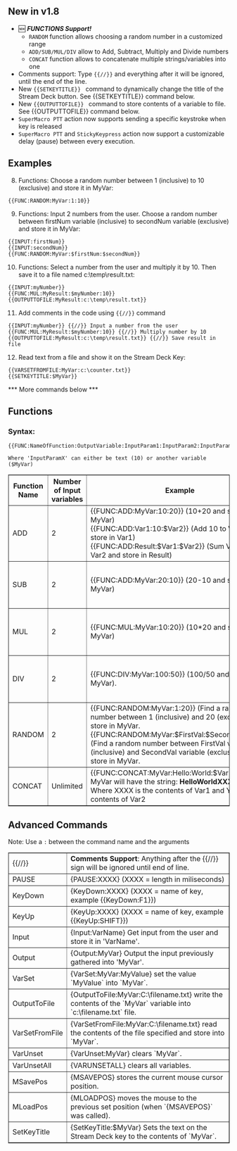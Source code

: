 ﻿## New in v1.8
- :new: ***FUNCTIONS Support!*** 
	- `RANDOM` function allows choosing a random number in a customized range
	- `ADD/SUB/MUL/DIV` allow to Add, Subtract, Multiply and Divide numbers
	- `CONCAT` function allows to concatenate multiple strings/variables into one
- Comments support: Type `{{//}}` and everything after it will be ignored, until the end of the line.
- New `{{SETKEYTITLE}} ` command to dynamically change the title of the Stream Deck button. See {{SETKEYTITLE}} command below.
- New `{{OUTPUTTOFILE}} ` command to store contents of a variable to file. See {{OUTPUTTOFILE}} command below.
- `SuperMacro PTT` action now supports sending a specific keystroke when key is released
- `SuperMacro PTT` and `StickyKeypress` action now support a customizable delay (pause) between every execution.

## Examples

8. Functions: Choose a random number between 1 (inclusive) to 10 (exclusive) and store it in MyVar:
```
{{FUNC:RANDOM:MyVar:1:10}}
```

9. Functions: Input 2 numbers from the user. Choose a random number between firstNum variable (inclusive) to secondNum variable (exclusive) and store it in MyVar:
```
{{INPUT:firstNum}}
{{INPUT:secondNum}}
{{FUNC:RANDOM:MyVar:$firstNum:$secondNum}}
```

10. Functions: Select a number from the user and multiply it by 10. Then save it to a file named c:\temp\result.txt:  
```
{{INPUT:myNumber}}
{{FUNC:MUL:MyResult:$myNumber:10}}
{{OUTPUTTOFILE:MyResult:c:\temp\result.txt}}
```

11. Add comments in the code using `{{//}}` command
```
{{INPUT:myNumber}} {{//}} Input a number from the user
{{FUNC:MUL:MyResult:$myNumber:10}} {{//}} Multiply number by 10
{{OUTPUTTOFILE:MyResult:c:\temp\result.txt}} {{//}} Save result in file
```

12. Read text from a file and show it on the Stream Deck Key:
```
{{VARSETFROMFILE:MyVar:c:\counter.txt}}
{{SETKEYTITLE:$MyVar}}
```

*** More commands below ***

## Functions
### Syntax: 
```
{{FUNC:NameOfFunction:OutputVariable:InputParam1:InputParam2:InputParam3...}}

Where 'InputParamX' can either be text (10) or another variable ($MyVar)
```

<table id="functions" border="1">
    <tbody>
        <tr>
            <th align="center">Function Name</th>
            <th align="center">Number of Input variables</th>
			<th align="center">Example</th>
			<th align="center">Comments</th>
        </tr>
		<tr>
            <td>ADD</td>
            <td>2</td>
			<td>{{FUNC:ADD:MyVar:10:20}} (10+20 and store in MyVar)<br/>
			{{FUNC:ADD:Var1:10:$Var2}} (Add 10 to Var2 and store in Var1)<br/>
			{{FUNC:ADD:Result:$Var1:$Var2}} (Sum Var1 and Var2 and store in Result)</td>
        </tr>
		<tr>
            <td>SUB</td>
            <td>2</td>
			<td>{{FUNC:ADD:MyVar:20:10}} (20-10 and store in MyVar)
			</td>
			<td>
			<i>(Additional examples similar to ADD above)</i>
			</td>
        </tr>
		<tr>
            <td>MUL</td>
            <td>2</td>
			<td>{{FUNC:MUL:MyVar:10:20}} (10*20 and store in MyVar)
			</td>
			<td>
			<i>(Additional examples similar to ADD above)</i></td>
        </tr>
		<tr>
            <td>DIV</td>
            <td>2</td>
			<td>{{FUNC:DIV:MyVar:100:50}} (100/50 and store in MyVar).
			</td>
			<td>
			<i>(Additional examples similar to ADD above)</i></td>
        </tr>
		<tr>
            <td>RANDOM</td>
            <td>2</td>
			<td>{{FUNC:RANDOM:MyVar:1:20}} (Find a random number between 1 (inclusive) and 20 (exclusive) and store in MyVar.<br/>
			{{FUNC:RANDOM:MyVar:$FirstVal:$SecondVal}} (Find a random number between FirstVal variable (inclusive) and SecondVal variable (exclusive) and store in MyVar.<br/>
			</td>
			<td>
			<b>Note:</b> First value must be LOWER than Second value.</td>
        </tr>
		<tr>
            <td>CONCAT</td>
            <td>Unlimited</td>
			<td>{{FUNC:CONCAT:MyVar:Hello:World:$Var1:Hi:$Var2}}<br/>
			MyVar will have the string: <b>HelloWorldXXXXHiYYYY</b>
			Where XXXX is the contents of Var1 and YYYY is the contents of Var2
			</td>
			<td>
			</td>
        </tr>
	</tbody>
</table>




## Advanced Commands
Note: Use a `:` between the command name and the arguments

<table id="advanced" border="1">
    <tbody>
		<tr>
            <td>{{//}}</td>
            <td><b>Comments Support</b>: Anything after the {{//}} sign will be ignored until end of line.</td>
        </tr>
		<tr>
            <td>PAUSE</td>
            <td>{PAUSE:XXXX} (XXXX = length in miliseconds)</td>
        </tr>
		<tr>
            <td>KeyDown</td>
            <td>{KeyDown:XXXX} (XXXX = name of key, example {{KeyDown:F1}})</td>
        </tr>
		<tr>
            <td>KeyUp</td>
            <td>{KeyUp:XXXX} (XXXX = name of key, example {{KeyUp:SHIFT}})</td>
		</tr>
		<tr>
			<td>Input</td>
			<td>{Input:VarName} Get input from the user and store it in 'VarName'.</td>
		</tr>
		<tr>
			<td>Output</td>
			<td>{Output:MyVar} Output the input previously gathered into 'MyVar'.</td>
		</tr>
		<tr>
			<td>VarSet</td>
			<td>{VarSet:MyVar:MyValue} set the value `MyValue` into `MyVar`.</td>
		</tr>
		<tr>
			<td>OutputToFile</td>
			<td>{OutputToFile:MyVar:C:\filename.txt} write the contents of the `MyVar` variable into `c:\filename.txt` file.</td>
		</tr>
		<tr>
			<td>VarSetFromFile</td>
			<td>{VarSetFromFile:MyVar:C:\filename.txt} read the contents of the file specified and store into `MyVar`.</td>
		</tr>
		<tr>
			<td>VarUnset</td>
			<td>{VarUnset:MyVar} clears `MyVar`.</td>
		</tr>
		<tr>
			<td>VarUnsetAll</td>
			<td>{VARUNSETALL} clears all variables.</td>
		</tr>
		<tr>
			<td>MSavePos</td>
			<td>{MSAVEPOS} stores the current mouse cursor position.</td>
		</tr>
		<tr>
			<td>MLoadPos</td>
			<td>{MLOADPOS} moves the mouse to the previous set position (when `{MSAVEPOS}` was called).</td>
		</tr>
		<tr>
			<td>SetKeyTitle</td>
			<td>{SetKeyTitle:$MyVar} Sets the text on the Stream Deck key to the contents of `MyVar`.</td>
		</tr>
	</tbody>
</table>
